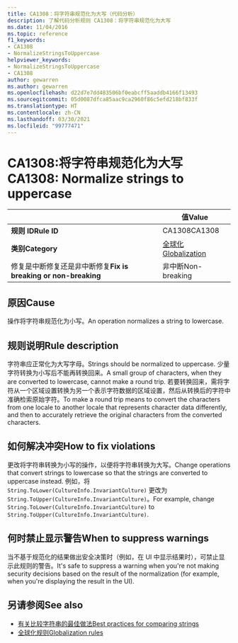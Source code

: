 ```yaml
---
title: CA1308：将字符串规范化为大写（代码分析）
description: 了解代码分析规则 CA1308：将字符串规范化为大写
ms.date: 11/04/2016
ms.topic: reference
f1_keywords:
- CA1308
- NormalizeStringsToUppercase
helpviewer_keywords:
- NormalizeStringsToUppercase
- CA1308
author: gewarren
ms.author: gewarren
ms.openlocfilehash: d22d7e7dd483506bf0eabcff5aaddb4166f13493
ms.sourcegitcommit: 05d0087dfca85aac9ca2960f86c5efd218bf833f
ms.translationtype: HT
ms.contentlocale: zh-CN
ms.lasthandoff: 03/30/2021
ms.locfileid: "99777471"
---
```

# <a name="ca1308-normalize-strings-to-uppercase"></a><span data-ttu-id="5ebf9-103">CA1308:将字符串规范化为大写</span><span class="sxs-lookup"><span data-stu-id="5ebf9-103">CA1308: Normalize strings to uppercase</span></span>

| | <span data-ttu-id="5ebf9-104">值</span><span class="sxs-lookup"><span data-stu-id="5ebf9-104">Value</span></span> |
|-|-|
| <span data-ttu-id="5ebf9-105">**规则 ID**</span><span class="sxs-lookup"><span data-stu-id="5ebf9-105">**Rule ID**</span></span> |<span data-ttu-id="5ebf9-106">CA1308</span><span class="sxs-lookup"><span data-stu-id="5ebf9-106">CA1308</span></span>|
| <span data-ttu-id="5ebf9-107">**类别**</span><span class="sxs-lookup"><span data-stu-id="5ebf9-107">**Category**</span></span> |[<span data-ttu-id="5ebf9-108">全球化</span><span class="sxs-lookup"><span data-stu-id="5ebf9-108">Globalization</span></span>](globalization-warnings.md)|
| <span data-ttu-id="5ebf9-109">修复是中断修复还是非中断修复</span><span class="sxs-lookup"><span data-stu-id="5ebf9-109">**Fix is breaking or non-breaking**</span></span> |<span data-ttu-id="5ebf9-110">非中断</span><span class="sxs-lookup"><span data-stu-id="5ebf9-110">Non-breaking</span></span>|

## <a name="cause"></a><span data-ttu-id="5ebf9-111">原因</span><span class="sxs-lookup"><span data-stu-id="5ebf9-111">Cause</span></span>

<span data-ttu-id="5ebf9-112">操作将字符串规范化为小写。</span><span class="sxs-lookup"><span data-stu-id="5ebf9-112">An operation normalizes a string to lowercase.</span></span>

## <a name="rule-description"></a><span data-ttu-id="5ebf9-113">规则说明</span><span class="sxs-lookup"><span data-stu-id="5ebf9-113">Rule description</span></span>

<span data-ttu-id="5ebf9-114">字符串应正常化为大写字母。</span><span class="sxs-lookup"><span data-stu-id="5ebf9-114">Strings should be normalized to uppercase.</span></span> <span data-ttu-id="5ebf9-115">少量字符转换为小写后不能再转换回来。</span><span class="sxs-lookup"><span data-stu-id="5ebf9-115">A small group of characters, when they are converted to lowercase, cannot make a round trip.</span></span> <span data-ttu-id="5ebf9-116">若要转换回来，需将字符从一个区域设置转换为另一个表示字符数据的区域设置，然后从转换后的字符中准确检索原始字符。</span><span class="sxs-lookup"><span data-stu-id="5ebf9-116">To make a round trip means to convert the characters from one locale to another locale that represents character data differently, and then to accurately retrieve the original characters from the converted characters.</span></span>

## <a name="how-to-fix-violations"></a><span data-ttu-id="5ebf9-117">如何解决冲突</span><span class="sxs-lookup"><span data-stu-id="5ebf9-117">How to fix violations</span></span>

<span data-ttu-id="5ebf9-118">更改将字符串转换为小写的操作，以便将字符串转换为大写。</span><span class="sxs-lookup"><span data-stu-id="5ebf9-118">Change operations that convert strings to lowercase so that the strings are converted to uppercase instead.</span></span> <span data-ttu-id="5ebf9-119">例如，将 `String.ToLower(CultureInfo.InvariantCulture)` 更改为 `String.ToUpper(CultureInfo.InvariantCulture)`。</span><span class="sxs-lookup"><span data-stu-id="5ebf9-119">For example, change `String.ToLower(CultureInfo.InvariantCulture)` to `String.ToUpper(CultureInfo.InvariantCulture)`.</span></span>

## <a name="when-to-suppress-warnings"></a><span data-ttu-id="5ebf9-120">何时禁止显示警告</span><span class="sxs-lookup"><span data-stu-id="5ebf9-120">When to suppress warnings</span></span>

<span data-ttu-id="5ebf9-121">当不基于规范化的结果做出安全决策时（例如，在 UI 中显示结果时），可禁止显示此规则的警告。</span><span class="sxs-lookup"><span data-stu-id="5ebf9-121">It's safe to suppress a warning when you're not making security decisions based on the result of the normalization (for example, when you're displaying the result in the UI).</span></span>

## <a name="see-also"></a><span data-ttu-id="5ebf9-122">另请参阅</span><span class="sxs-lookup"><span data-stu-id="5ebf9-122">See also</span></span>

- [<span data-ttu-id="5ebf9-123">有关比较字符串的最佳做法</span><span class="sxs-lookup"><span data-stu-id="5ebf9-123">Best practices for comparing strings</span></span>](../../../standard/base-types/best-practices-strings.md)
- [<span data-ttu-id="5ebf9-124">全球化规则</span><span class="sxs-lookup"><span data-stu-id="5ebf9-124">Globalization rules</span></span>](globalization-warnings.md)
